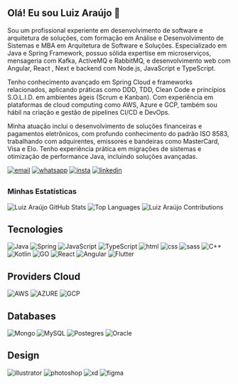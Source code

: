 ## Olá! Eu sou Luiz Araújo 👋

<!-- ### Desenvolvedor 

<div style="display: inline_block"><br>
  <img align="center" alt="Java" height="30" width="40" src="https://raw.githubusercontent.com/devicons/devicon/master/icons/java/java-original.svg">
  <img align="center" alt="Angular" height="30" width="40" src="https://raw.githubusercontent.com/devicons/devicon/master/icons/angular/angular-original.svg">
  <img align="center" alt="React" height="30" width="40" src="https://raw.githubusercontent.com/devicons/devicon/master/icons/react/react-original.svg">
  <img align="center" alt="JavaScript" height="30" width="40" src="https://raw.githubusercontent.com/devicons/devicon/master/icons/javascript/javascript-original.svg">
  <img align="center" alt="Spring" height="30" width="40" src="https://raw.githubusercontent.com/devicons/devicon/master/icons/spring/spring-original.svg">
  <img align="center" alt="Docker" height="30" width="40" src="https://raw.githubusercontent.com/devicons/devicon/master/icons/docker/docker-original.svg">
  <img align="center" alt="Git" height="30" width="40" src="https://raw.githubusercontent.com/devicons/devicon/master/icons/git/git-original.svg">
</div>
-->

Sou um profissional experiente em desenvolvimento de software e arquitetura de soluções, com formação em Análise e Desenvolvimento de Sistemas e MBA em Arquitetura de Software e Soluções. Especializado em Java e Spring Framework, possuo sólida expertise em microserviços, mensageria com Kafka, ActiveMQ e RabbitMQ, e desenvolvimento web com Angular, React , Next e backend com Node.js, JavaScript e TypeScript.

Tenho conhecimento avançado em Spring Cloud e frameworks relacionados, aplicando práticas como DDD, TDD, Clean Code e princípios S.O.L.I.D. em ambientes ágeis (Scrum e Kanban). Com experiência em plataformas de cloud computing como AWS, Azure e GCP, também sou hábil na criação e gestão de pipelines CI/CD e DevOps.

Minha atuação inclui o desenvolvimento de soluções financeiras e pagamentos eletrônicos, com profundo conhecimento do padrão ISO 8583, trabalhando com adquirentes, emissores e bandeiras como MasterCard, Visa e Elo. Tenho experiência prática em migrações de sistemas e otimização de performance Java, incluindo soluções avançadas.

[![email](https://img.shields.io/badge/Gmail-D14836?style=for-the-badge&logo=gmail&logoColor=white)](luiz.develop@gmail.com)
[![whatsapp](https://img.shields.io/badge/WhatsApp-25D366?style=for-the-badge&logo=whatsapp&logoColor=white)](https://api.whatsapp.com/send/?phone=62991877271&text&type=phone_number&app_absent=0)
[![insta](https://img.shields.io/badge/Instagram-E4405F?style=for-the-badge&logo=instagram&logoColor=white)](https://www.instagram.com/luizesl_araujo/)
[![linkedin](https://img.shields.io/badge/LinkedIn-0077B5?style=for-the-badge&logo=linkedin&logoColor=white)](https://www.linkedin.com/in/luiz-augusto-esl14/)
![]()

##

### Minhas Estatísticas

<!-- GitHub Stats -->
![Luiz Araújo GitHub Stats](https://github-readme-stats.vercel.app/api?username=Luizesl14&show_icons=true&hide_title=true&count_private=true&include_all_commits=true&theme=radical&border_radius=8)
![Top Languages](https://github-readme-stats.vercel.app/api/top-langs/?username=Luizesl14&layout=compact&theme=radical&border_radius=8)
![Luiz Araújo Contributions](https://github-readme-streak-stats.herokuapp.com/?user=Luizesl14&theme=radical&border_radius=8)


## Tecnologies

![Java](https://img.shields.io/badge/Java-ED8B00?style=for-the-badge&logo=openjdk&logoColor=white)
![Spring](https://img.shields.io/badge/Spring-6DB33F?style=for-the-badge&logo=spring&logoColor=white)
![JavaScript](https://img.shields.io/badge/JavaScript-323330?style=for-the-badge&logo=javascript&logoColor=F7DF1E)
![TypeScript](https://img.shields.io/badge/TypeScript-007ACC?style=for-the-badge&logo=typescript&logoColor=white)
![html](https://img.shields.io/badge/HTML5-E34F26?style=for-the-badge&logo=html5&logoColor=white)
![css](https://img.shields.io/badge/CSS3-1572B6?style=for-the-badge&logo=css3&logoColor=white)
![sass](https://img.shields.io/badge/Sass-CC6699?style=for-the-badge&logo=sass&logoColor=white)
![C++](https://img.shields.io/badge/C%2B%2B-00599C?style=for-the-badge&logo=c%2B%2B&logoColor=white)
![Kotlin](https://img.shields.io/badge/Kotlin-0095D5?&style=for-the-badge&logo=kotlin&logoColor=white)
![GO](https://img.shields.io/badge/Go-00ADD8?style=for-the-badge&logo=go&logoColor=white)
![React](https://img.shields.io/badge/React-20232A?style=for-the-badge&logo=react&logoColor=61DAFB)
![Angular](https://img.shields.io/badge/Angular-DD0031?style=for-the-badge&logo=angular&logoColor=white)
![Flutter](https://img.shields.io/badge/Flutter-02569B?style=for-the-badge&logo=flutter&logoColor=white)
![]()

## Providers Cloud
![AWS](https://img.shields.io/badge/Amazon_AWS-232F3E?style=for-the-badge&logo=amazon-aws&logoColor=white)
![AZURE](https://img.shields.io/badge/Microsoft_Azure-0089D6?style=for-the-badge&logo=microsoft-azure&logoColor=white)
![GCP](https://img.shields.io/badge/Google_Cloud-4285F4?style=for-the-badge&logo=google-cloud&logoColor=white)

## Databases
![Mongo](https://img.shields.io/badge/MongoDB-4EA94B?style=for-the-badge&logo=mongodb&logoColor=white)
![MySQL](https://img.shields.io/badge/MySQL-005C84?style=for-the-badge&logo=mysql&logoColor=white)
![Postegres](https://img.shields.io/badge/PostgreSQL-316192?style=for-the-badge&logo=postgresql&logoColor=white)
![Oracle](https://img.shields.io/badge/Oracle-F80000?style=for-the-badge&logo=Oracle&logoColor=white)

## Design
![illustrator](https://img.shields.io/badge/Adobe%20Illustrator-FF9A00?style=for-the-badge&logo=adobe%20illustrator&logoColor=white)
![photoshop](https://img.shields.io/badge/Adobe%20Photoshop-31A8FF?style=for-the-badge&logo=Adobe%20Photoshop&logoColor=black)
![xd](https://img.shields.io/badge/Adobe%20XD-470137?style=for-the-badge&logo=Adobe%20XD&logoColor=#FF61F6)
![figma](https://img.shields.io/badge/Figma-F24E1E?style=for-the-badge&logo=figma&logoColor=white)






